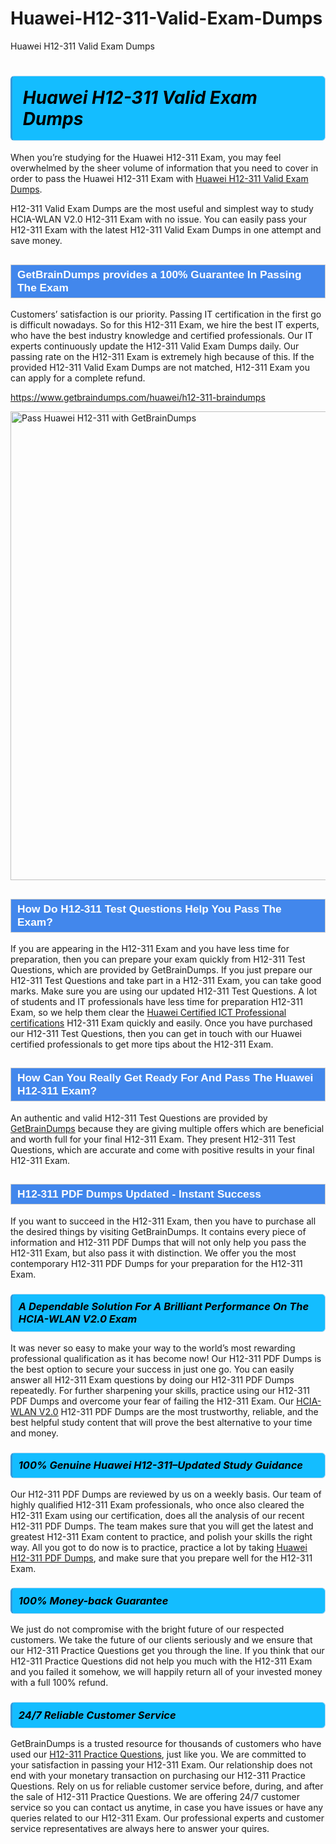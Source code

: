 # Huawei-H12-311-Valid-Exam-Dumps
Huawei H12-311 Valid Exam Dumps
<h1><strong><span style="display: block; color: #000000; background: #14BDFF; border: 0.5px solid #AED6F1; border-left: 3px solid #3498DB; padding: .6em; border-radius: 6px;">                     <em>Huawei H12-311 <span class="exam_variation">Valid Exam Dumps</span> </em>                </span></strong>            </h1>                        <p>When you’re studying for the Huawei H12-311 Exam, you may feel overwhelmed by the sheer volume of information             that you need to cover in order to pass the Huawei H12-311 Exam with <a href="https://www.getbraindumps.com/huawei/h12-311-braindumps">Huawei H12-311 <span class="exam_variation">Valid Exam Dumps</span></a>.</p>            <p>H12-311 <span class="exam_variation">Valid Exam Dumps</span> are the most useful and simplest way to study HCIA-WLAN V2.0 H12-311 Exam             with no issue. You can easily pass your H12-311 Exam with the latest H12-311 <span class="exam_variation">Valid Exam Dumps</span> in one attempt and save money.</p>                        <h2 style="background: #4287ec; border: 1px solid #cccccc; padding: 5px 10px;">                <span style="color: #ffffff;">                    <span style="font-size: 11pt;">                        <span style="line-height: normal;">                            <span style="font-family: Calibri,sans-serif;">                                <strong>                                    <span style="font-size: 13.0pt;">GetBrainDumps provides a 100% Guarantee In Passing The Exam</span>                                </strong>                            </span>                        </span>                    </span>                </span>            </h2>                        <p>Customers’ satisfaction is our priority. Passing IT certification in the first go is difficult nowadays. So for this H12-311 Exam,             we hire the best IT experts, who have the best industry knowledge and certified professionals. Our IT experts continuously update the H12-311 <span class="exam_variation">Valid Exam Dumps</span>             daily. Our passing rate on the H12-311 Exam is extremely high because of this. If the provided H12-311 <span class="exam_variation">Valid Exam Dumps</span> are not matched, H12-311 Exam you             can apply for a complete refund.</p>                                    <p><a href="https://www.getbraindumps.com/huawei/h12-311-braindumps">https://www.getbraindumps.com/huawei/h12-311-braindumps</a></p>                        <p><a href="https://www.getbraindumps.com/"><img src="https://www.getbraindumps.com/images/get-updated-exam-questions-with-discount-getbraindumps.jpg" class="postImage" alt="Pass Huawei H12-311 with GetBrainDumps" width="750"></a></p>                                        <h2 style="background: #4287ec; border: 1px solid #cccccc; padding: 5px 10px;">                <span style="color: #ffffff;">                    <span style="font-size: 11pt;">                        <span style="line-height: normal;">                            <span style="font-family: Calibri,sans-serif;">                                <strong>                                    <span style="font-size: 13.0pt;">How Do H12-311 <span class="exam_variation2">Test Questions</span> Help You Pass The Exam?</span>                                </strong>                            </span>                        </span>                    </span>                </span>            </h2>                        <p>If you are appearing in the H12-311 Exam and you have less time for preparation, then you can prepare your exam quickly from H12-311 <span class="exam_variation2">Test Questions</span>,             which are provided by GetBrainDumps. If you just prepare our H12-311 <span class="exam_variation2">Test Questions</span> and take part in a H12-311 Exam, you can take good marks.             Make sure you are using our updated H12-311 <span class="exam_variation2">Test Questions</span>. A lot of students and IT professionals have less time for preparation H12-311 Exam,             so we help them clear the <a href="https://www.getbraindumps.com/huawei/hcip-braindumps.html">Huawei Certified ICT Professional certifications</a> H12-311 Exam quickly and easily. Once you have purchased             our H12-311 <span class="exam_variation2">Test Questions</span>, then you can get in touch with our Huawei certified professionals to get more tips about the H12-311 Exam.</p>                        <h2 style="background: #4287ec; border: 1px solid #cccccc; padding: 5px 10px;">                <span style="color: #ffffff;">                    <span style="font-size: 11pt;">                        <span style="line-height: normal;">                            <span style="font-family: Calibri,sans-serif;">                                <strong>                                    <span style="font-size: 13.0pt;">How Can You Really Get Ready For And Pass The Huawei H12-311 Exam?</span>                                </strong>                            </span>                        </span>                    </span>                </span>            </h2>                        <p>An authentic and valid H12-311 <span class="exam_variation2">Test Questions</span> are provided by <a href="https://www.getbraindumps.com/">GetBrainDumps</a> because they are giving multiple offers which are beneficial             and worth full for your final H12-311 Exam. They present H12-311 <span class="exam_variation2">Test Questions</span>, which are accurate and come with positive             results in your final H12-311 Exam.</p>                        <h2 style="background: #4287ec; border: 1px solid #cccccc; padding: 5px 10px;">                <span style="color: #ffffff;">                    <span style="font-size: 11pt;">                        <span style="line-height: normal;">                            <span style="font-family: Calibri,sans-serif;">                                <strong>                                    <span style="font-size: 13.0pt;">H12-311 <span class="exam_variation3">PDF Dumps</span> Updated - Instant Success</span>                                </strong>                            </span>                        </span>                    </span>                </span>            </h2>                        <p>If you want to succeed in the H12-311 Exam, then you have to purchase all the desired things by visiting GetBrainDumps.             It contains every piece of information and H12-311 <span class="exam_variation3">PDF Dumps</span> that will not only help you pass the H12-311 Exam,             but also pass it with distinction. We offer you the most contemporary H12-311 <span class="exam_variation3">PDF Dumps</span> for your preparation for the H12-311 Exam.</p>                        <h3>                <strong>                    <span style="display: block; color: #000000; background: #14BDFF; border: 0.5px solid #AED6F1; border-left: 3px solid #3498DB; padding: .6em; border-radius: 6px;">                        <em>A Dependable Solution For A Brilliant Performance On The HCIA-WLAN V2.0 Exam</em>                    </span>                </strong>            </h3>                        <p>It was never so easy to make your way to the world’s most rewarding professional qualification as it has become now! Our H12-311 <span class="exam_variation3">PDF Dumps</span>             is the best option to secure your success in just one go. You can easily answer all H12-311 Exam questions by doing our H12-311 <span class="exam_variation3">PDF Dumps</span>             repeatedly. For further sharpening your skills, practice using our H12-311 <span class="exam_variation3">PDF Dumps</span> and overcome your fear of failing the H12-311 Exam.             Our <a href="https://www.getbraindumps.com/huawei/h12-311-braindumps">HCIA-WLAN V2.0</a> H12-311 <span class="exam_variation3">PDF Dumps</span> are the most trustworthy, reliable, and the best helpful study             content that will prove the best alternative to your time and money.</p>                        <h3>                <strong>                    <span style="display: block; color: #000000; background: #14BDFF; border: 0.5px solid #AED6F1; border-left: 3px solid #3498DB; padding: .6em; border-radius: 6px;">                        <em>100% Genuine Huawei H12-311–Updated Study Guidance </em>                    </span>                </strong>            </h3>                        <p>Our H12-311 <span class="exam_variation3">PDF Dumps</span> are reviewed by us on a weekly basis. Our team of highly qualified H12-311 Exam professionals, who once also             cleared the H12-311 Exam using our certification, does all the analysis of our recent H12-311 <span class="exam_variation3">PDF Dumps</span>. The team makes sure that you will get the             latest and greatest H12-311 Exam content to practice, and polish your skills the right way. All you got to do now is to practice, practice a lot by             taking <a href="https://www.getbraindumps.com/huawei-braindumps.html">Huawei H12-311 <span class="exam_variation3">PDF Dumps</span></a>, and make sure that you prepare well for the H12-311 Exam.</p>                        <h3>                <strong>                    <span style="display: block; color: #000000; background: #14BDFF; border: 0.5px solid #AED6F1; border-left: 3px solid #3498DB; padding: .6em; border-radius: 6px;">                        <em>100% Money-back Guarantee</em>                    </span>                </strong>            </h3>                        <p>We just do not compromise with the bright future of our respected customers. We take the future of our clients seriously and we ensure that our             H12-311 <span class="exam_variation4">Practice Questions</span> get you through the line. If you think that our H12-311 <span class="exam_variation4">Practice Questions</span> did not help you much with the H12-311 Exam and you             failed it somehow, we will happily return all of your invested money with a full 100% refund.</p>                                    <h3>                <strong>                    <span style="display: block; color: #000000; background: #14BDFF; border: 0.5px solid #AED6F1; border-left: 3px solid #3498DB; padding: .6em; border-radius: 6px;">                        <em>24/7 Reliable Customer Service</em>                    </span>                </strong>            </h3>                        <p>GetBrainDumps is a trusted resource for thousands of customers who have used our <a href="https://www.getbraindumps.com/huawei/h12-311-braindumps">H12-311 <span class="exam_variation4">Practice Questions</span></a>, just like you. We are committed to your             satisfaction in passing your H12-311 Exam. Our relationship does not end with your monetary transaction on purchasing our H12-311 <span class="exam_variation4">Practice Questions</span>.             Rely on us for reliable customer service before, during, and after the sale of H12-311 <span class="exam_variation4">Practice Questions</span>. We are offering 24/7 customer service so you             can contact us anytime, in case you have issues or have any queries related to our H12-311 Exam. Our professional experts and customer service             representatives are always here to answer your quires.</p>                    
